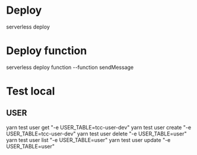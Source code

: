 # Deploy

serverless deploy

# Deploy function

serverless deploy function --function sendMessage

# Test local

## USER

yarn test user get "-e USER_TABLE=tcc-user-dev"
yarn test user create "-e USER_TABLE=tcc-user-dev"
yarn test user delete "-e USER_TABLE=user"
yarn test user list "-e USER_TABLE=user"
yarn test user update "-e USER_TABLE=user"
